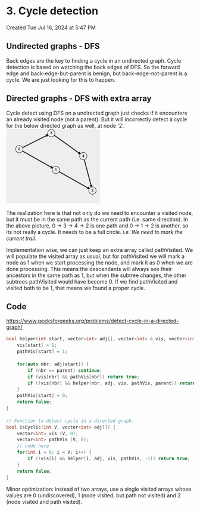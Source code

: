 # 3. Cycle detection
Created Tue Jul 16, 2024 at 5:47 PM

## Undirected graphs - DFS
Back edges are the key to finding a cycle in an undirected graph. Cycle detection is based on watching the back edges of DFS. So the forward edge and back-edge-but-parent is benign, but back-edge-not-parent is a cycle. We are just looking for this to happen.

## Directed graphs - DFS with extra array
Cycle detect using DFS on a undirected graph just checks if it encounters an already visited node (not a parent). But it will incorrectly detect a cycle for the below directed graph as well, at node '2'.
![](../../../../../../assets/3-Cycle-detection-image-1-1a642cda.png)

The realization here is that not only do we need to encounter a visited node, but it must be in the same path as the current path (i.e. same direction). In the above picture, 0 -> 3 -> 4 -> 2 is one path and 0 -> 1 -> 2 is another, so its not really a cycle. It needs to be a full circle. *i.e. We need to mark the current trail.*

Implementation wise, we can just keep an extra array called pathVisited. We will populate the visited array as usual, but for pathVisited we will mark a node as 1 when we start processing the node, and mark it as 0 when we are done processing. This means the descendants will always see their ancestors in the same path as 1, but when the subtree changes, the other subtrees pathVisited would have become 0. If we find pathVisited and visited both to be 1, that means we found a proper cycle.

## Code
https://www.geeksforgeeks.org/problems/detect-cycle-in-a-directed-graph/

```cpp
bool helper(int start, vector<int> adj[], vector<int> & vis, vector<int> & pathVis, int parent) {
	vis[start] = 1;
	pathVis[start] = 1;
	
	for(auto nbr: adj[start]) {
		if (nbr == parent) continue;
		if (vis[nbr] && pathVis[nbr]) return true;
		if (!vis[nbr] && helper(nbr, adj, vis, pathVis, parent)) return true;
	}
	pathVis[start] = 0;
	return false;
}

// Function to detect cycle in a directed graph.
bool isCyclic(int V, vector<int> adj[]) {
	vector<int> vis (V, 0);
	vector<int> pathVis (V, 0);
	// code here
	for(int i = 0; i < V; i++) {
		if (!vis[i] && helper(i, adj, vis, pathVis, -1)) return true;
	}
	return false;
}
```

Minor optimization: instead of two arrays, use a single visited arrays whose values are 0 (undiscovered), 1 (node visited, but path not visited) and 2 (node visited and path visited).